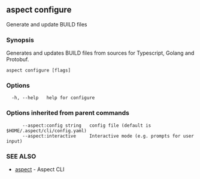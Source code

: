 ## aspect configure

Generate and update BUILD files

### Synopsis

Generates and updates BUILD files from sources for Typescript, Golang and Protobuf.

```
aspect configure [flags]
```

### Options

```
  -h, --help   help for configure
```

### Options inherited from parent commands

```
      --aspect:config string   config file (default is $HOME/.aspect/cli/config.yaml)
      --aspect:interactive     Interactive mode (e.g. prompts for user input)
```

### SEE ALSO

* [aspect](aspect.md)	 - Aspect CLI

